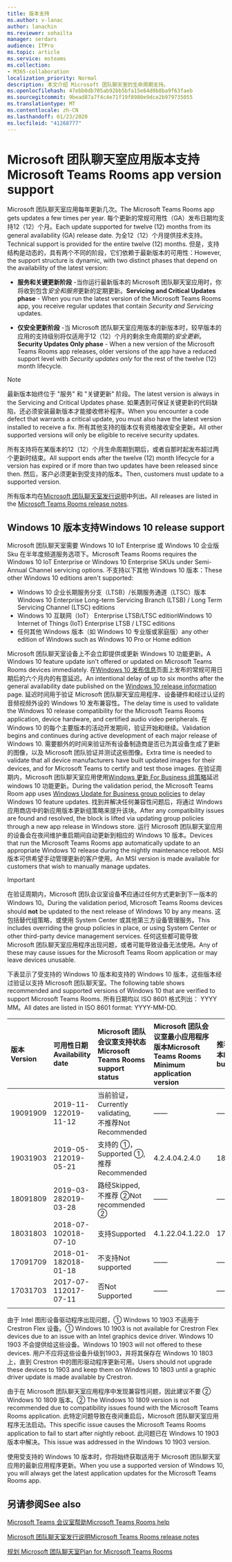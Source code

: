 ```yaml
---
title: 版本支持
ms.author: v-lanac
author: lanachin
ms.reviewer: sohailta
manager: serdars
audience: ITPro
ms.topic: article
ms.service: msteams
ms.collection:
- M365-collaboration
localization_priority: Normal
description: 本文介绍 Microsoft 团队聊天室的生命周期支持。
ms.openlocfilehash: 47ebb0db705ab92bb5bfa15e64d0b8ba9f63faeb
ms.sourcegitcommit: 9bead87a7f4c4e71f19f8980e9dce2b979735055
ms.translationtype: MT
ms.contentlocale: zh-CN
ms.lasthandoff: 01/23/2020
ms.locfileid: "41268777"
---
```

# <a name="microsoft-teams-rooms-app-version-support"></a><span data-ttu-id="6ba5a-103">Microsoft 团队聊天室应用版本支持</span><span class="sxs-lookup"><span data-stu-id="6ba5a-103">Microsoft Teams Rooms app version support</span></span>
 
<span data-ttu-id="6ba5a-104">Microsoft 团队聊天室应用每年更新几次。</span><span class="sxs-lookup"><span data-stu-id="6ba5a-104">The Microsoft Teams Rooms app gets updates a few times per year.</span></span> <span data-ttu-id="6ba5a-105">每个更新的常规可用性（GA）发布日期均支持12（12）个月。</span><span class="sxs-lookup"><span data-stu-id="6ba5a-105">Each update supported for twelve (12) months from its general availability (GA) release date.</span></span> <span data-ttu-id="6ba5a-106">为全12（12）个月提供技术支持。</span><span class="sxs-lookup"><span data-stu-id="6ba5a-106">Technical support is provided for the entire twelve (12) months.</span></span> <span data-ttu-id="6ba5a-107">但是，支持结构是动态的，具有两个不同的阶段，它们依赖于最新版本的可用性：</span><span class="sxs-lookup"><span data-stu-id="6ba5a-107">However, the support structure is dynamic, with two distinct phases that depend on the availability of the latest version:</span></span>

- <span data-ttu-id="6ba5a-108">**服务和关键更新阶段** \-当你运行最新版本的 Microsoft 团队聊天室应用时，你将收到包含*安全和服务*更新的定期更新。</span><span class="sxs-lookup"><span data-stu-id="6ba5a-108">**Servicing and Critical Updates phase** \- When you run the latest version of the Microsoft Teams Rooms app, you receive regular updates that contain *Security and Servicing* updates.</span></span>

- <span data-ttu-id="6ba5a-109">**仅安全更新阶段** \-当 Microsoft 团队聊天室应用版本的新版本时，较早版本的应用的支持级别将仅适用于12（12）个月的剩余生命周期的*安全更新*。</span><span class="sxs-lookup"><span data-stu-id="6ba5a-109">**Security Updates Only phase** \- When a new version of the Microsoft Teams Rooms app releases, older versions of the app have a reduced support level with *Security updates only* for the rest of the twelve (12) month lifecycle.</span></span>

> [!NOTE]
> <span data-ttu-id="6ba5a-110">最新版本始终位于 "服务" 和 "关键更新" 阶段。</span><span class="sxs-lookup"><span data-stu-id="6ba5a-110">The latest version is always in the Servicing and Critical Updates phase.</span></span> <span data-ttu-id="6ba5a-111">如果遇到可保证关键更新的代码缺陷，还必须安装最新版本才能接收修补程序。</span><span class="sxs-lookup"><span data-stu-id="6ba5a-111">When you encounter a code defect that warrants a critical update, you must also have the latest version installed to receive a fix.</span></span> <span data-ttu-id="6ba5a-112">所有其他支持的版本仅有资格接收安全更新。</span><span class="sxs-lookup"><span data-stu-id="6ba5a-112">All other supported versions will only be eligible to receive security updates.</span></span>

<span data-ttu-id="6ba5a-113">所有支持将在某版本的12（12）个月生命周期到期后，或者自那时起发布超过两个更新时结束。</span><span class="sxs-lookup"><span data-stu-id="6ba5a-113">All support ends after the twelve (12) month lifecycle for a version has expired or if more than two updates have been released since then.</span></span> <span data-ttu-id="6ba5a-114">然后，客户必须更新到受支持的版本。</span><span class="sxs-lookup"><span data-stu-id="6ba5a-114">Then, customers must update to a supported version.</span></span>

<span data-ttu-id="6ba5a-115">所有版本均在[Microsoft 团队聊天室发行说明](rooms-release-note.md)中列出。</span><span class="sxs-lookup"><span data-stu-id="6ba5a-115">All releases are listed in the [Microsoft Teams Rooms release notes](rooms-release-note.md).</span></span>

## <a name="windows-10-release-support"></a><span data-ttu-id="6ba5a-116">Windows 10 版本支持</span><span class="sxs-lookup"><span data-stu-id="6ba5a-116">Windows 10 release support</span></span>

<span data-ttu-id="6ba5a-117">Microsoft 团队聊天室需要 Windows 10 IoT Enterprise 或 Windows 10 企业版 Sku 在半年度频道服务选项下。</span><span class="sxs-lookup"><span data-stu-id="6ba5a-117">Microsoft Teams Rooms requires the  Windows 10 IoT Enterprise or Windows 10 Enterprise SKUs under Semi-Annual Channel servicing options.</span></span> <span data-ttu-id="6ba5a-118">不支持以下其他 Windows 10 版本：</span><span class="sxs-lookup"><span data-stu-id="6ba5a-118">These other Windows 10 editions aren't supported:</span></span>

- <span data-ttu-id="6ba5a-119">Windows 10 企业长期服务分支（LTSB）/长期服务通道（LTSC）版本</span><span class="sxs-lookup"><span data-stu-id="6ba5a-119">Windows 10 Enterprise Long-term Servicing Branch (LTSB) / Long Term Servicing Channel (LTSC) editions</span></span>
- <span data-ttu-id="6ba5a-120">Windows 10 互联网（IoT） Enterprise LTSB/LTSC edition</span><span class="sxs-lookup"><span data-stu-id="6ba5a-120">Windows 10 Internet of Things (IoT) Enterprise LTSB / LTSC editions</span></span>
- <span data-ttu-id="6ba5a-121">任何其他 Windows 版本（如 Windows 10 专业版或家庭版）</span><span class="sxs-lookup"><span data-stu-id="6ba5a-121">any other edition of Windows such as Windows 10 Pro or Home edition</span></span>

<span data-ttu-id="6ba5a-122">Microsoft 团队聊天室设备上不会立即提供或更新 Windows 10 功能更新。</span><span class="sxs-lookup"><span data-stu-id="6ba5a-122">A Windows 10 feature update isn't offered or updated on Microsoft Teams Rooms devices immediately.</span></span> <span data-ttu-id="6ba5a-123">在[Windows 10 发布信息](https://docs.microsoft.com/windows/release-information/)页面上发布的常规可用日期后的六个月内的有意延迟。</span><span class="sxs-lookup"><span data-stu-id="6ba5a-123">An intentional delay of up to six months after the general availability date published on the [Windows 10 release information](https://docs.microsoft.com/windows/release-information/) page.</span></span> <span data-ttu-id="6ba5a-124">延迟时间用于验证 Microsoft 团队聊天室应用程序、设备硬件和经过认证的音频视频外设的 Windows 10 发布兼容性。</span><span class="sxs-lookup"><span data-stu-id="6ba5a-124">The delay time is used to validate the Windows 10 release compatibility for the Microsoft Teams Rooms application, device hardware, and certified audio video peripherals.</span></span> <span data-ttu-id="6ba5a-125">在 Windows 10 的每个主要版本的活动开发期间，验证开始和继续。</span><span class="sxs-lookup"><span data-stu-id="6ba5a-125">Validation begins and continues during active development of each major release of Windows 10.</span></span> <span data-ttu-id="6ba5a-126">需要额外的时间来验证所有设备制造商是否已为其设备生成了更新的图像，以及 Microsoft 团队验证并测试这些图像。</span><span class="sxs-lookup"><span data-stu-id="6ba5a-126">Extra time is needed to validate that all device manufacturers have built updated images for their devices, and for Microsoft Teams to certify and test those images.</span></span> <span data-ttu-id="6ba5a-127">在验证周期内，Microsoft 团队聊天室应用使用[Windows 更新 For Business 组策略](https://docs.microsoft.com/windows/deployment/update/waas-manage-updates-wufb)延迟 windows 10 功能更新。</span><span class="sxs-lookup"><span data-stu-id="6ba5a-127">During the validation period, the Microsoft Teams Room app  uses  [Windows Update for Business group policies](https://docs.microsoft.com/windows/deployment/update/waas-manage-updates-wufb) to delay Windows 10 feature updates.</span></span> <span data-ttu-id="6ba5a-128">找到并解决任何兼容性问题后，将通过 Windows 应用商店中的新应用版本更新组策略来提升该块。</span><span class="sxs-lookup"><span data-stu-id="6ba5a-128">After any compatibility issues are found and resolved, the block is lifted via updating group policies through a new app release in Windows store.</span></span> <span data-ttu-id="6ba5a-129">运行 Microsoft 团队聊天室应用的设备会在夜间维护重启期间自动更新到相应的 Windows 10 版本。</span><span class="sxs-lookup"><span data-stu-id="6ba5a-129">Devices that run the Microsoft Teams Rooms app automatically update to an appropriate Windows 10 release during the nightly maintenance reboot.</span></span> <span data-ttu-id="6ba5a-130">MSI 版本可供希望手动管理更新的客户使用。</span><span class="sxs-lookup"><span data-stu-id="6ba5a-130">An MSI version is made available for customers that wish to manually manage updates.</span></span>  

> [!IMPORTANT]
> <span data-ttu-id="6ba5a-131">在验证周期内，Microsoft 团队会议室设备**不**应通过任何方式更新到下一版本的 Windows 10。</span><span class="sxs-lookup"><span data-stu-id="6ba5a-131">During the validation period, Microsoft Teams Rooms devices should **not** be updated to the next release of Windows 10 by any means.</span></span> <span data-ttu-id="6ba5a-132">这包括替代组策略，或使用 System Center 或其他第三方设备管理服务。</span><span class="sxs-lookup"><span data-stu-id="6ba5a-132">This includes overriding the group policies in place, or using System Center or other third-party device management services.</span></span> <span data-ttu-id="6ba5a-133">任何这些都可能导致 Microsoft 团队聊天室应用程序出现问题，或者可能导致设备无法使用。</span><span class="sxs-lookup"><span data-stu-id="6ba5a-133">Any of these may cause issues for the Microsoft Teams Room application or may leave devices unusable.</span></span>  

<span data-ttu-id="6ba5a-134">下表显示了受支持的 Windows 10 版本和支持的 Windows 10 版本，这些版本经过验证以支持 Microsoft 团队聊天室。</span><span class="sxs-lookup"><span data-stu-id="6ba5a-134">The following table shows recommended and supported versions of Windows 10 that are verified to support Microsoft Teams Rooms.</span></span> <span data-ttu-id="6ba5a-135">所有日期均以 ISO 8601 格式列出： YYYY MM。</span><span class="sxs-lookup"><span data-stu-id="6ba5a-135">All dates are listed in ISO 8601 format: YYYY-MM-DD.</span></span>

|<span data-ttu-id="6ba5a-136">版本</span><span class="sxs-lookup"><span data-stu-id="6ba5a-136">Version</span></span>  |<span data-ttu-id="6ba5a-137">可用性日期</span><span class="sxs-lookup"><span data-stu-id="6ba5a-137">Availability date</span></span>   |<span data-ttu-id="6ba5a-138">Microsoft 团队会议室支持状态</span><span class="sxs-lookup"><span data-stu-id="6ba5a-138">Microsoft Teams Rooms support status</span></span>   |<span data-ttu-id="6ba5a-139">Microsoft 团队会议室最小应用程序版本</span><span class="sxs-lookup"><span data-stu-id="6ba5a-139">Microsoft Teams Rooms Minimum application version</span></span> | <span data-ttu-id="6ba5a-140">推荐的操作系统内部版本</span><span class="sxs-lookup"><span data-stu-id="6ba5a-140">Recommended OS build</span></span>  |
|:---  |:---       |:---                                  |:---     |:---     |
| <span data-ttu-id="6ba5a-141">1909</span><span class="sxs-lookup"><span data-stu-id="6ba5a-141">1909</span></span> |<span data-ttu-id="6ba5a-142">2019-11-12</span><span class="sxs-lookup"><span data-stu-id="6ba5a-142">2019-11-12</span></span> |<span data-ttu-id="6ba5a-143">当前验证，</span><span class="sxs-lookup"><span data-stu-id="6ba5a-143">Currently validating,</span></span> <br/><span data-ttu-id="6ba5a-144">不推荐</span><span class="sxs-lookup"><span data-stu-id="6ba5a-144">Not Recommended</span></span>|<span data-ttu-id="6ba5a-145">&#x2014;</span><span class="sxs-lookup"><span data-stu-id="6ba5a-145">&#x2014;</span></span> |<span data-ttu-id="6ba5a-146">&#x2014;</span><span class="sxs-lookup"><span data-stu-id="6ba5a-146">&#x2014;</span></span> |
| <span data-ttu-id="6ba5a-147">1903</span><span class="sxs-lookup"><span data-stu-id="6ba5a-147">1903</span></span> |<span data-ttu-id="6ba5a-148">2019-05-21</span><span class="sxs-lookup"><span data-stu-id="6ba5a-148">2019-05-21</span></span> |<span data-ttu-id="6ba5a-149">支持的 &#x2780;，</span><span class="sxs-lookup"><span data-stu-id="6ba5a-149">Supported &#x2780;,</span></span> <br/><span data-ttu-id="6ba5a-150">推荐</span><span class="sxs-lookup"><span data-stu-id="6ba5a-150">Recommended</span></span>  |<span data-ttu-id="6ba5a-151">4.2.4.0</span><span class="sxs-lookup"><span data-stu-id="6ba5a-151">4.2.4.0</span></span> |<span data-ttu-id="6ba5a-152">18362.356</span><span class="sxs-lookup"><span data-stu-id="6ba5a-152">18362.356</span></span> |
| <span data-ttu-id="6ba5a-153">1809</span><span class="sxs-lookup"><span data-stu-id="6ba5a-153">1809</span></span> |<span data-ttu-id="6ba5a-154">2019-03-28</span><span class="sxs-lookup"><span data-stu-id="6ba5a-154">2019-03-28</span></span> |<span data-ttu-id="6ba5a-155">路经</span><span class="sxs-lookup"><span data-stu-id="6ba5a-155">Skipped,</span></span> <br/><span data-ttu-id="6ba5a-156">不推荐 &#x2781;</span><span class="sxs-lookup"><span data-stu-id="6ba5a-156">Not recommended &#x2781;</span></span>|<span data-ttu-id="6ba5a-157">&#x2014;</span><span class="sxs-lookup"><span data-stu-id="6ba5a-157">&#x2014;</span></span> |<span data-ttu-id="6ba5a-158">&#x2014;</span><span class="sxs-lookup"><span data-stu-id="6ba5a-158">&#x2014;</span></span> |
| <span data-ttu-id="6ba5a-159">1803</span><span class="sxs-lookup"><span data-stu-id="6ba5a-159">1803</span></span> |<span data-ttu-id="6ba5a-160">2018-07-10</span><span class="sxs-lookup"><span data-stu-id="6ba5a-160">2018-07-10</span></span> |<span data-ttu-id="6ba5a-161">支持</span><span class="sxs-lookup"><span data-stu-id="6ba5a-161">Supported</span></span>                             |<span data-ttu-id="6ba5a-162">4.1.22.0</span><span class="sxs-lookup"><span data-stu-id="6ba5a-162">4.1.22.0</span></span> |<span data-ttu-id="6ba5a-163">17134.191</span><span class="sxs-lookup"><span data-stu-id="6ba5a-163">17134.191</span></span>|
| <span data-ttu-id="6ba5a-164">1709</span><span class="sxs-lookup"><span data-stu-id="6ba5a-164">1709</span></span> |<span data-ttu-id="6ba5a-165">2018-01-18</span><span class="sxs-lookup"><span data-stu-id="6ba5a-165">2018-01-18</span></span> |<span data-ttu-id="6ba5a-166">不支持</span><span class="sxs-lookup"><span data-stu-id="6ba5a-166">Not supported</span></span>                         |<span data-ttu-id="6ba5a-167">&#x2014;</span><span class="sxs-lookup"><span data-stu-id="6ba5a-167">&#x2014;</span></span> |<span data-ttu-id="6ba5a-168">&#x2014;</span><span class="sxs-lookup"><span data-stu-id="6ba5a-168">&#x2014;</span></span> |
| <span data-ttu-id="6ba5a-169">1703</span><span class="sxs-lookup"><span data-stu-id="6ba5a-169">1703</span></span> |<span data-ttu-id="6ba5a-170">2017-07-11</span><span class="sxs-lookup"><span data-stu-id="6ba5a-170">2017-07-11</span></span> |<span data-ttu-id="6ba5a-171">否</span><span class="sxs-lookup"><span data-stu-id="6ba5a-171">Not Supported</span></span>                         |<span data-ttu-id="6ba5a-172">&#x2014;</span><span class="sxs-lookup"><span data-stu-id="6ba5a-172">&#x2014;</span></span> |<span data-ttu-id="6ba5a-173">&#x2014;</span><span class="sxs-lookup"><span data-stu-id="6ba5a-173">&#x2014;</span></span> |
||||||

<span data-ttu-id="6ba5a-174">由于 Intel 图形设备驱动程序出现问题，&#x2780; Windows 10 1903 不适用于 Crestron Flex 设备。</span><span class="sxs-lookup"><span data-stu-id="6ba5a-174">&#x2780; Windows 10 1903 is not available for Crestron Flex devices due to an issue with an Intel graphics device driver.</span></span> <span data-ttu-id="6ba5a-175">Windows 10 1903 不会提供给这些设备。</span><span class="sxs-lookup"><span data-stu-id="6ba5a-175">Windows 10 1903 will not offered to these devices.</span></span> <span data-ttu-id="6ba5a-176">用户不应将这些设备升级到1903，并将其保存在 Windows 10 1803 上，直到 Crestron 中的图形驱动程序更新可用。</span><span class="sxs-lookup"><span data-stu-id="6ba5a-176">Users should not upgrade these devices to 1903 and keep them on Windows 10 1803 until a graphic driver update is made available by Crestron.</span></span> 

<span data-ttu-id="6ba5a-177">由于在 Microsoft 团队聊天室应用程序中发现兼容性问题，因此建议不要 &#x2781; Windows 10 1809 版本。</span><span class="sxs-lookup"><span data-stu-id="6ba5a-177">&#x2781; The Windows 10 1809 version is not recommended due to compatibility issues found with the Microsoft Teams Rooms application.</span></span> <span data-ttu-id="6ba5a-178">此特定问题导致在夜间重启后，Microsoft 团队聊天室应用程序无法启动。</span><span class="sxs-lookup"><span data-stu-id="6ba5a-178">This specific issue causes the Microsoft Teams Rooms application to fail to start after nightly reboot.</span></span> <span data-ttu-id="6ba5a-179">此问题已在 Windows 10 1903 版本中解决。</span><span class="sxs-lookup"><span data-stu-id="6ba5a-179">This issue was addressed in the Windows 10 1903 version.</span></span>  

<span data-ttu-id="6ba5a-180">使用受支持的 Windows 10 版本时，你将始终获取适用于 Microsoft 团队聊天室应用的最新应用程序更新。</span><span class="sxs-lookup"><span data-stu-id="6ba5a-180">When you use a supported version of Windows 10, you will always get the latest application updates for the Microsoft Teams Rooms app.</span></span>  

## <a name="see-also"></a><span data-ttu-id="6ba5a-181">另请参阅</span><span class="sxs-lookup"><span data-stu-id="6ba5a-181">See also</span></span>

[<span data-ttu-id="6ba5a-182">Microsoft Teams 会议室帮助</span><span class="sxs-lookup"><span data-stu-id="6ba5a-182">Microsoft Teams Rooms help</span></span>](https://support.office.com/article/Skype-Room-Systems-version-2-help-e667f40e-5aab-40c1-bd68-611fe0002ba2)

[<span data-ttu-id="6ba5a-183">Microsoft 团队聊天室发行说明</span><span class="sxs-lookup"><span data-stu-id="6ba5a-183">Microsoft Teams Rooms release notes</span></span>](rooms-release-note.md)

[<span data-ttu-id="6ba5a-184">规划 Microsoft 团队聊天室</span><span class="sxs-lookup"><span data-stu-id="6ba5a-184">Plan for Microsoft Teams Rooms</span></span>](rooms-plan.md)
